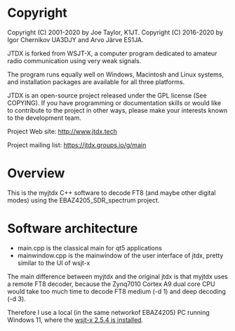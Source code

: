 # Copyright

Copyright (C) 2001-2020 by Joe Taylor, K1JT.
Copyright (C) 2016-2020 by Igor Chernikov UA3DJY and Arvo Järve ES1JA.

JTDX is forked from  WSJT-X, a computer  program  dedicated to amateur
radio communication using very weak signals. 

The program runs equally well on Windows, Macintosh and Linux systems,
and installation packages are available for all three platforms.

JTDX  is  an  open-source project released under the  GPL license (See
COPYING). If  you have  programming or  documentation skills  or would
like to  contribute to  the project  in other  ways, please  make your
interests known  to the  development team.


Project Web site: 
http://www.jtdx.tech

Project mailing  list:
https://jtdx.groups.io/g/main

# Overview

This is the myjtdx C++ software to decode FT8 (and maybe other digital modes) using the EBAZ4205_SDR_spectrum project.

# Software architecture

* main.cpp is the classical main for qt5 applications
* mainwindow.cpp is the mainwindow of the user interface of jtdx, pretty similar to the UI of wsjt-x 

The main difference between myjtdx and the original jtdx is that myjtdx uses a remote FT8 decoder, because the Zynq7010 Cortex A9 dual core CPU would take too much time to decode FT8 medium (-d 1) and deep decoding (-d 3). 

Therefore I use a local (in the same networkof EBAZ4205) PC running Windows 11, where the [wsjt-x 2.5.4 is installed](https://sourceforge.net/projects/wsjt/files/wsjtx-2.5.4/).  
